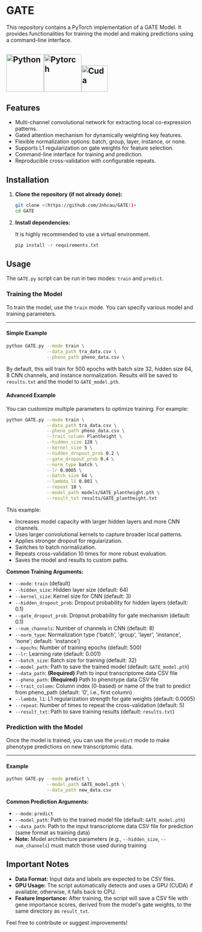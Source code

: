 # GATE

This repository contains a PyTorch implementation of a GATE Model. It provides functionalities for training the model and making predictions using a command-line interface.

## <img src="https://badgen.net/badge/Python/3.10+/blue?" alt="Python" width="100"/><img src="https://badgen.net/badge/Pytorch/2.10/orange?" alt="Pytorch" width="100"/><img src="https://badgen.net/badge/Cuda/12.1/pink?" alt="Cuda" width="70"/>

## Features

- Multi-channel convolutional network for extracting local co-expression patterns.
- Gated attention mechanism for dynamically weighting key features.
- Flexible normalization options: batch, group, layer, instance, or none.
- Supports L1 regularization on gate weights for feature selection.
- Command-line interface for training and prediction.
- Reproducible cross-validation with configurable repeats.

## Installation

1. **Clone the repository (if not already done):**

   ```bash
   git clone <(https://github.com/Jnhcau/GATE))>
   cd GATE
   ```

2. **Install dependencies:**

   It is highly recommended to use a virtual environment.

   ```bash
   pip install -r requirements.txt
   ```

## Usage

The `GATE.py` script can be run in two modes: `train` and `predict`.

### Training the Model

To train the model, use the `train` mode. You can specify various model and training parameters.

---

#### Simple Example

```bash
python GATE.py --mode train \
			   --data_path tra_data.csv \
               --pheno_path pheno_data.csv \
```

By default, this will train for 500 epochs with batch size 32, hidden size 64, 8 CNN channels, and instance normalization. Results will be saved to `results.txt` and the model to `GATE_model.pth`.

#### Advanced Example

You can customize multiple parameters to optimize training. For example:

```bash
python GATE.py --mode train \
               --data_path tra_data.csv \
               --pheno_path pheno_data.csv \
               --trait_column Plantheight \
               --hidden_size 128 \
               --kernel_size 5 \
               --hidden_dropout_prob 0.2 \
               --gate_dropout_prob 0.4 \
               --norm_type batch \
               --lr 0.0005 \
               --batch_size 64 \
               --lambda_l1 0.001 \
               --repeat 10 \
               --model_path models/GATE_plantheight.pth \
               --result_txt results/GATE_plantheight.txt
```

This example:

- Increases model capacity with larger hidden layers and more CNN channels.
- Uses larger convolutional kernels to capture broader local patterns.
- Applies stronger dropout for regularization.
- Switches to batch normalization.
- Repeats cross-validation 10 times for more robust evaluation.
- Saves the model and results to custom paths.

**Common Training Arguments:**

*   `--mode`: `train` (default)
*   `--hidden_size`: Hidden layer size (default: 64)
*   `--kernel_size`: Kernel size for CNN (default: 3)
*   `--hidden_dropout_prob`: Dropout probability for hidden layers (default: 0.1)
*   `--gate_dropout_prob`: Dropout probability for gate mechanism (default: 0.1)
*   `--num_channels`: Number of channels in CNN (default: 8)
*   `--norm_type`: Normalization type ('batch', 'group', 'layer', 'instance', 'none'; default: 'instance')
*   `--epochs`: Number of training epochs (default: 500)
*   `--lr`: Learning rate (default: 0.001)
*   `--batch_size`: Batch size for training (default: 32)
*   `--model_path`: Path to save the trained model (default: `GATE_model.pth`)
*   `--data_path`: **(Required)** Path to input transcriptome data CSV file
*   `--pheno_path`: **(Required)** Path to phenotype data CSV file
*   `--trait_column`: Column index (0-based) or name of the trait to predict from pheno_path (default: '0', i.e., first column)
*   `--lambda_l1`: L1 regularization strength for gate weights (default: 0.0005)
*   `--repeat`: Number of times to repeat the cross-validation (default: 5)
*   `--result_txt`: Path to save training results (default: `results.txt`)

### Prediction with the Model

Once the model is trained, you can use the `predict` mode to make phenotype predictions on new transcriptomic data.

---

#### Example

```bash
python GATE.py --mode predict \
               --model_path GATE_model.pth \
               --data_path new_data.csv
```

**Common Prediction Arguments:**

*   `--mode`: `predict`
*   `--model_path`: Path to the trained model file (default: `GATE_model.pth`)
*   `--data_path`: Path to the input transcriptome data CSV file for prediction (same format as training data)
*   **Note:** Model architecture parameters (e.g., `--hidden_size`, `--num_channels`) must match those used during training

## Important Notes

*   **Data Format:** Input data and labels are expected to be CSV files. 
*   **GPU Usage:** The script automatically detects and uses a GPU (CUDA) if available; otherwise, it falls back to CPU.
*   **Feature Importance:** After training, the script will save a CSV file with gene importance scores, derived from the model's gate weights, to the same directory as `result_txt`.

Feel free to contribute or suggest improvements!

